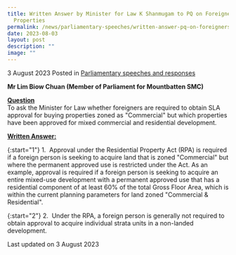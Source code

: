 ```yaml
---
title: Written Answer by Minister for Law K Shanmugam to PQ on Foreigners Buying
  Properties
permalink: /news/parliamentary-speeches/written-answer-pq-on-foreigners-buying-properties-under-rpa/
date: 2023-08-03
layout: post
description: ""
image: ""
---
```

3 August 2023 Posted in [Parliamentary speeches and responses](/news/parliamentary-speeches) 

<b>Mr Lim Biow Chuan (Member of Parliament for Mountbatten SMC)</b>

<b><u>Question</u></b>
<br>To ask the Minister for Law whether foreigners are required to obtain SLA approval for buying properties zoned as "Commercial" but which properties have been approved for mixed commercial and residential development.

<b><u>Written Answer:</u></b>

{:start="1"}
1.&nbsp; Approval under the Residential Property Act (RPA) is required if a foreign person is seeking to acquire land that is zoned "Commercial" but where the permanent approved use is restricted under the Act. As an example, approval is required if a foreign person is seeking to acquire an entire mixed-use development with a permanent approved use that has a residential component of at least 60% of the total Gross Floor Area, which is within the current planning parameters for land zoned "Commercial &amp; Residential".

{:start="2"}
2.&nbsp; Under the RPA, a foreign person is generally not required to obtain approval to acquire individual strata units in a non-landed development.


<p class="right-side-updated">Last updated on 3 August 2023</p>
